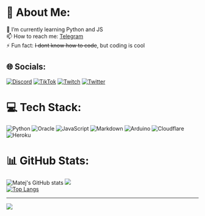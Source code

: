 # 💫 About Me:
🌱 I’m currently learning Python and JS<br>📫 How to reach me: [Telegram](t.me/matejmajny)<br>⚡ Fun fact: ~~I dont know how to code~~, but coding is cool


## 🌐 Socials:
[![Discord](https://img.shields.io/badge/Discord-%237289DA.svg?logo=discord&logoColor=white)](htttps://discord.gg/matejmajny:2639) [![TikTok](https://img.shields.io/badge/TikTok-%23000000.svg?logo=TikTok&logoColor=white)](https://tiktok.com/@matejmajny) [![Twitch](https://img.shields.io/badge/Twitch-%239146FF.svg?logo=Twitch&logoColor=white)](https://twitch.tv/matejmajny) [![Twitter](https://img.shields.io/badge/Twitter-%231DA1F2.svg?logo=Twitter&logoColor=white)](https://twitter.com/matejmajny) 

# 💻 Tech Stack:
![Python](https://img.shields.io/badge/python-3670A0?style=for-the-badge&logo=python&logoColor=ffdd54) ![Oracle](https://img.shields.io/badge/Oracle-F80000?style=for-the-badge&logo=oracle&logoColor=white) ![JavaScript](https://img.shields.io/badge/javascript-%23323330.svg?style=for-the-badge&logo=javascript&logoColor=%23F7DF1E) ![Markdown](https://img.shields.io/badge/markdown-%23000000.svg?style=for-the-badge&logo=markdown&logoColor=white) ![Arduino](https://img.shields.io/badge/-Arduino-00979D?style=for-the-badge&logo=Arduino&logoColor=white) ![Cloudflare](https://img.shields.io/badge/Cloudflare-F38020?style=for-the-badge&logo=Cloudflare&logoColor=white) ![Heroku](https://img.shields.io/badge/heroku-%23430098.svg?style=for-the-badge&logo=heroku&logoColor=white)
# 📊 GitHub Stats:
![Matej's GitHub stats](https://github-readme-stats.vercel.app/api?username=matejmajny&theme=dark&show_icons=true)
![](https://github-readme-streak-stats.herokuapp.com/?user=matejmajny&theme=dark&hide_border=false)<br/>
[![Top Langs](https://github-readme-stats.vercel.app/api/top-langs/?username=matejmajny&theme=dark)](https://github.com/anuraghazra/github-readme-stats)

---
[![](https://visitcount.itsvg.in/api?id=matejmajny&icon=0&color=0)](https://visitcount.itsvg.in)
